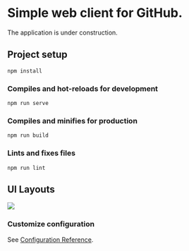 # Simple web client for GitHub. 

The application is under construction.

## Project setup
```
npm install
```

### Compiles and hot-reloads for development
```
npm run serve
```

### Compiles and minifies for production
```
npm run build
```

### Lints and fixes files
```
npm run lint
```

  ## UI Layouts
  
  ![](githubVue.gif)

### Customize configuration
See [Configuration Reference](https://cli.vuejs.org/config/).

